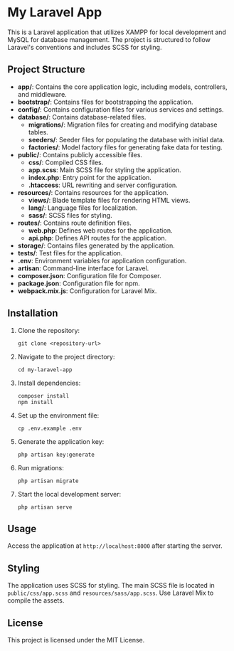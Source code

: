 # My Laravel App

This is a Laravel application that utilizes XAMPP for local development and MySQL for database management. The project is structured to follow Laravel's conventions and includes SCSS for styling.

## Project Structure

- **app/**: Contains the core application logic, including models, controllers, and middleware.
- **bootstrap/**: Contains files for bootstrapping the application.
- **config/**: Contains configuration files for various services and settings.
- **database/**: Contains database-related files.
  - **migrations/**: Migration files for creating and modifying database tables.
  - **seeders/**: Seeder files for populating the database with initial data.
  - **factories/**: Model factory files for generating fake data for testing.
- **public/**: Contains publicly accessible files.
  - **css/**: Compiled CSS files.
  - **app.scss**: Main SCSS file for styling the application.
  - **index.php**: Entry point for the application.
  - **.htaccess**: URL rewriting and server configuration.
- **resources/**: Contains resources for the application.
  - **views/**: Blade template files for rendering HTML views.
  - **lang/**: Language files for localization.
  - **sass/**: SCSS files for styling.
- **routes/**: Contains route definition files.
  - **web.php**: Defines web routes for the application.
  - **api.php**: Defines API routes for the application.
- **storage/**: Contains files generated by the application.
- **tests/**: Test files for the application.
- **.env**: Environment variables for application configuration.
- **artisan**: Command-line interface for Laravel.
- **composer.json**: Configuration file for Composer.
- **package.json**: Configuration file for npm.
- **webpack.mix.js**: Configuration for Laravel Mix.

## Installation

1. Clone the repository:
   ```
   git clone <repository-url>
   ```

2. Navigate to the project directory:
   ```
   cd my-laravel-app
   ```

3. Install dependencies:
   ```
   composer install
   npm install
   ```

4. Set up the environment file:
   ```
   cp .env.example .env
   ```

5. Generate the application key:
   ```
   php artisan key:generate
   ```

6. Run migrations:
   ```
   php artisan migrate
   ```

7. Start the local development server:
   ```
   php artisan serve
   ```

## Usage

Access the application at `http://localhost:8000` after starting the server. 

## Styling

The application uses SCSS for styling. The main SCSS file is located in `public/css/app.scss` and `resources/sass/app.scss`. Use Laravel Mix to compile the assets.

## License

This project is licensed under the MIT License.